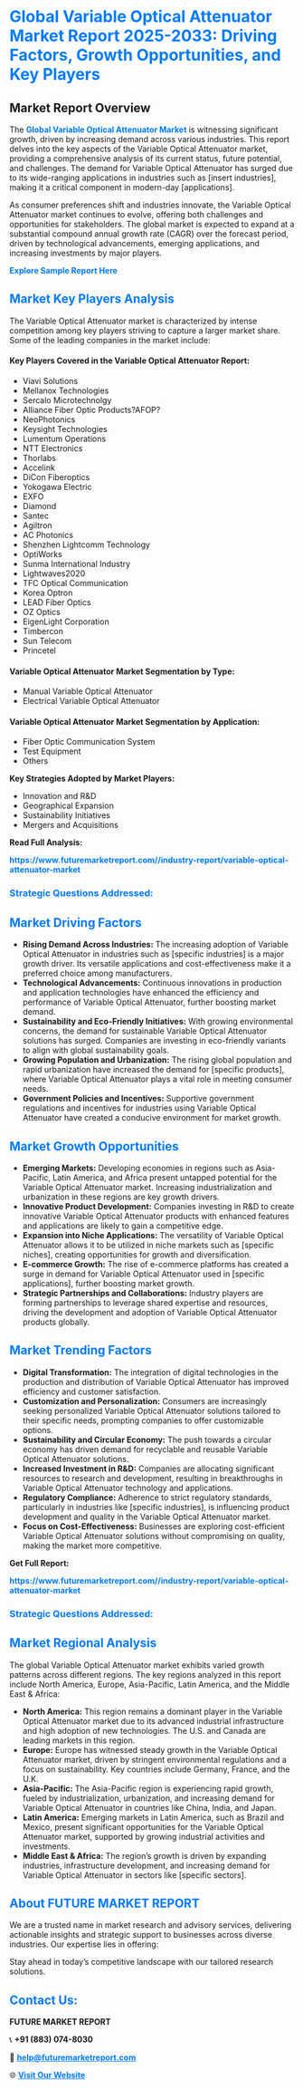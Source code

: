 <h1 style="color: #007BFF;">Global Variable Optical Attenuator Market Report 2025-2033: Driving Factors, Growth Opportunities, and Key Players</h1>

<section id="overview">
<h2>Market Report Overview</h2>
<p>The <a href="https://www.futuremarketreport.com//industry-report/variable-optical-attenuator-market" style="color: #007BFF; text-decoration: none;"><strong>Global Variable Optical Attenuator Market</strong></a> is witnessing significant growth, driven by increasing demand across various industries. This report delves into the key aspects of the Variable Optical Attenuator market, providing a comprehensive analysis of its current status, future potential, and challenges. The demand for Variable Optical Attenuator has surged due to its wide-ranging applications in industries such as [insert industries], making it a critical component in modern-day [applications].</p>
<p>As consumer preferences shift and industries innovate, the Variable Optical Attenuator market continues to evolve, offering both challenges and opportunities for stakeholders. The global market is expected to expand at a substantial compound annual growth rate (CAGR) over the forecast period, driven by technological advancements, emerging applications, and increasing investments by major players.</p>
</section>

<section id="overview">
<p><a href="https://www.futuremarketreport.com//request-sample/reportId=84255" style="color: #007BFF; text-decoration: none;"><strong>Explore Sample Report Here</strong></a></p>
</section>

<section id="key-players">
<h2 style="color: #007BFF;">Market Key Players Analysis</h2>
<p>The Variable Optical Attenuator market is characterized by intense competition among key players striving to capture a larger market share. Some of the leading companies in the market include:</p>
<h4>Key Players Covered in the Variable Optical Attenuator Report:</h4>
<ul><li>Viavi Solutions</li><li>Mellanox Technologies</li><li>Sercalo Microtechnolgy</li><li>Alliance Fiber Optic Products?AFOP?</li><li>NeoPhotonics</li><li>Keysight Technologies</li><li>Lumentum Operations</li><li>NTT Electronics</li><li>Thorlabs</li><li>Accelink</li><li>DiCon Fiberoptics</li><li>Yokogawa Electric</li><li>EXFO</li><li>Diamond</li><li>Santec</li><li>Agiltron</li><li>AC Photonics</li><li>Shenzhen Lightcomm Technology</li><li>OptiWorks</li><li>Sunma International Industry</li><li>Lightwaves2020</li><li>TFC Optical Communication</li><li>Korea Optron</li><li>LEAD Fiber Optics</li><li>OZ Optics</li><li>EigenLight Corporation</li><li>Timbercon</li><li>Sun Telecom</li><li>Princetel</li></ul>
<h4>Variable Optical Attenuator Market Segmentation by Type:</h4>
<ul><li>Manual Variable Optical Attenuator</li><li>Electrical Variable Optical Attenuator</li></ul>

<h4>Variable Optical Attenuator Market Segmentation by Application:</h4>
<ul><li>Fiber Optic Communication System</li><li>Test Equipment</li><li>Others</li></ul>
<p><strong>Key Strategies Adopted by Market Players:</strong></p>
<ul>
<li>Innovation and R&D</li>
<li>Geographical Expansion</li>
<li>Sustainability Initiatives</li>
<li>Mergers and Acquisitions</li>
</ul>
</section>

<section>
<p><strong>Read Full Analysis: </strong></p><a href="https://www.futuremarketreport.com//industry-report/variable-optical-attenuator-market" style="color: #007BFF; text-decoration: none;"><strong>https://www.futuremarketreport.com//industry-report/variable-optical-attenuator-market</strong></a>
<h3 style="color: #007BFF;">Strategic Questions Addressed:</h3>
</section>

<section id="driving-factors">
<h2 style="color: #007BFF;">Market Driving Factors</h2>
<ul>
<li><strong>Rising Demand Across Industries:</strong> The increasing adoption of Variable Optical Attenuator in industries such as [specific industries] is a major growth driver. Its versatile applications and cost-effectiveness make it a preferred choice among manufacturers.</li>
<li><strong>Technological Advancements:</strong> Continuous innovations in production and application technologies have enhanced the efficiency and performance of Variable Optical Attenuator, further boosting market demand.</li>
<li><strong>Sustainability and Eco-Friendly Initiatives:</strong> With growing environmental concerns, the demand for sustainable Variable Optical Attenuator solutions has surged. Companies are investing in eco-friendly variants to align with global sustainability goals.</li>
<li><strong>Growing Population and Urbanization:</strong> The rising global population and rapid urbanization have increased the demand for [specific products], where Variable Optical Attenuator plays a vital role in meeting consumer needs.</li>
<li><strong>Government Policies and Incentives:</strong> Supportive government regulations and incentives for industries using Variable Optical Attenuator have created a conducive environment for market growth.</li>
</ul>
</section>

<section id="growth-opportunities">
<h2 style="color: #007BFF;">Market Growth Opportunities</h2>
<ul>
<li><strong>Emerging Markets:</strong> Developing economies in regions such as Asia-Pacific, Latin America, and Africa present untapped potential for the Variable Optical Attenuator market. Increasing industrialization and urbanization in these regions are key growth drivers.</li>
<li><strong>Innovative Product Development:</strong> Companies investing in R&D to create innovative Variable Optical Attenuator products with enhanced features and applications are likely to gain a competitive edge.</li>
<li><strong>Expansion into Niche Applications:</strong> The versatility of Variable Optical Attenuator allows it to be utilized in niche markets such as [specific niches], creating opportunities for growth and diversification.</li>
<li><strong>E-commerce Growth:</strong> The rise of e-commerce platforms has created a surge in demand for Variable Optical Attenuator used in [specific applications], further boosting market growth.</li>
<li><strong>Strategic Partnerships and Collaborations:</strong> Industry players are forming partnerships to leverage shared expertise and resources, driving the development and adoption of Variable Optical Attenuator products globally.</li>
</ul>
</section>

<section id="trending-factors">
<h2 style="color: #007BFF;">Market Trending Factors</h2>
<ul>
<li><strong>Digital Transformation:</strong> The integration of digital technologies in the production and distribution of Variable Optical Attenuator has improved efficiency and customer satisfaction.</li>
<li><strong>Customization and Personalization:</strong> Consumers are increasingly seeking personalized Variable Optical Attenuator solutions tailored to their specific needs, prompting companies to offer customizable options.</li>
<li><strong>Sustainability and Circular Economy:</strong> The push towards a circular economy has driven demand for recyclable and reusable Variable Optical Attenuator solutions.</li>
<li><strong>Increased Investment in R&D:</strong> Companies are allocating significant resources to research and development, resulting in breakthroughs in Variable Optical Attenuator technology and applications.</li>
<li><strong>Regulatory Compliance:</strong> Adherence to strict regulatory standards, particularly in industries like [specific industries], is influencing product development and quality in the Variable Optical Attenuator market.</li>
<li><strong>Focus on Cost-Effectiveness:</strong> Businesses are exploring cost-efficient Variable Optical Attenuator solutions without compromising on quality, making the market more competitive.</li>
</ul>
</section>

<section>
<p><strong>Get Full Report: </strong></p><a href="https://www.futuremarketreport.com//industry-report/variable-optical-attenuator-market" style="color: #007BFF; text-decoration: none;"><strong>https://www.futuremarketreport.com//industry-report/variable-optical-attenuator-market</strong></a>
<h3 style="color: #007BFF;">Strategic Questions Addressed:</h3>
</section>


<section id="regional-analysis">
<h2 style="color: #007BFF;">Market Regional Analysis</h2>
<p>The global Variable Optical Attenuator market exhibits varied growth patterns across different regions. The key regions analyzed in this report include North America, Europe, Asia-Pacific, Latin America, and the Middle East & Africa:</p>
<ul>
<li><strong>North America:</strong> This region remains a dominant player in the Variable Optical Attenuator market due to its advanced industrial infrastructure and high adoption of new technologies. The U.S. and Canada are leading markets in this region.</li>
<li><strong>Europe:</strong> Europe has witnessed steady growth in the Variable Optical Attenuator market, driven by stringent environmental regulations and a focus on sustainability. Key countries include Germany, France, and the U.K.</li>
<li><strong>Asia-Pacific:</strong> The Asia-Pacific region is experiencing rapid growth, fueled by industrialization, urbanization, and increasing demand for Variable Optical Attenuator in countries like China, India, and Japan.</li>
<li><strong>Latin America:</strong> Emerging markets in Latin America, such as Brazil and Mexico, present significant opportunities for the Variable Optical Attenuator market, supported by growing industrial activities and investments.</li>
<li><strong>Middle East & Africa:</strong> The region’s growth is driven by expanding industries, infrastructure development, and increasing demand for Variable Optical Attenuator in sectors like [specific sectors].</li>
</ul>
</section>

<footer>
<h2 style="color: #007BFF;">About FUTURE MARKET REPORT</h2>
<p>We are a trusted name in market research and advisory services, delivering actionable insights and strategic support to businesses across diverse industries. Our expertise lies in offering:</p>

<p>Stay ahead in today’s competitive landscape with our tailored research solutions.</p>

<h2 style="color: #007BFF;">Contact Us:</h2>
<p><strong>FUTURE MARKET REPORT</strong></p>
<p>📞 <strong>+91 (883) 074-8030</strong></p>
<p>📧 <strong><a href="mailto:help@futuremarketreport.com" style="color: #007BFF;">help@futuremarketreport.com</a></strong></p>
<p>🌐 <strong><a href="https://www.futuremarketreport.com/" style="color: #007BFF;">Visit Our Website</a></strong></p>
</footer>